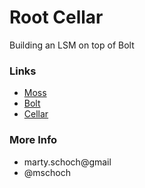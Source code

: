 # Root Cellar

Building an LSM on top of Bolt

### Links

- [Moss](https://github.com/couchbase/moss)
- [Bolt](https://github.com/boltdb/bolt)
- [Cellar](https://github.com/couchbaselabs/cellar)

### More Info

- marty.schoch@gmail
- @mschoch
